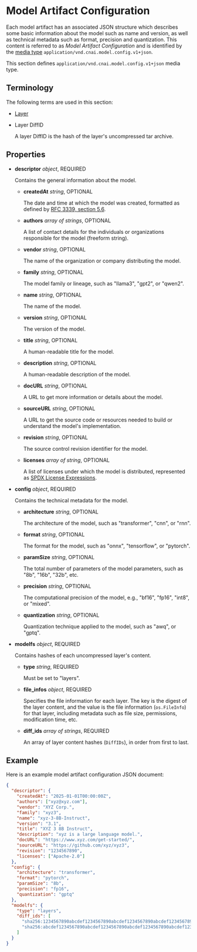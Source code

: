 # Model Artifact Configuration

Each model artifact has an associated JSON structure which describes some basic information about the model such as name and version, as well as technical metadata such as format, precision and quantization. This content is referred to as _Model Artifact Configuration_ and is identified by the [media type][oci-media-type] `application/vnd.cnai.model.config.v1+json`.

This section defines `application/vnd.cnai.model.config.v1+json` media type.

## Terminology

The following terms are used in this section:

- [Layer](./spec.md#guidance-on-layers)
- Layer DiffID

  A layer DiffID is the hash of the layer's uncompressed tar archive.

## Properties

- **descriptor** _object_, REQUIRED

  Contains the general information about the model.

  - **createdAt** _string_, OPTIONAL

    The date and time at which the model was created, formatted as defined by [RFC 3339, section 5.6][rfc3339-s5.6].

  - **authors** _array of strings_, OPTIONAL

    A list of contact details for the individuals or organizations responsible for the model (freeform string).

  - **vendor** _string_, OPTIONAL

    The name of the organization or company distributing the model.

  - **family** _string_, OPTIONAL

    The model family or lineage, such as "llama3", "gpt2", or "qwen2".

  - **name** _string_, OPTIONAL

    The name of the model.

  - **version** _string_, OPTIONAL

    The version of the model.

  - **title** _string_, OPTIONAL

    A human-readable title for the model.

  - **description** _string_, OPTIONAL

    A human-readable description of the model.

  - **docURL** _string_, OPTIONAL

    A URL to get more information or details about the model.

  - **sourceURL** _string_, OPTIONAL

    A URL to get the source code or resources needed to build or understand the model's implementation.

  - **revision** _string_, OPTIONAL

    The source control revision identifier for the model.

  - **licenses** _array of string_, OPTIONAL

    A list of licenses under which the model is distributed, represented as [SPDX License Expressions][spdx-license-expression].

- **config** _object_, REQUIRED

  Contains the technical metadata for the model.

  - **architecture** _string_, OPTIONAL

    The architecture of the model, such as "transformer", "cnn", or "rnn".

  - **format** _string_, OPTIONAL

    The format for the model, such as "onnx", "tensorflow", or "pytorch".

  - **paramSize** _string_, OPTIONAL

    The total number of parameters of the model parameters, such as "8b", "16b", "32b", etc.

  - **precision** _string_, OPTIONAL

    The computational precision of the model, e.g., "bf16", "fp16", "int8", or "mixed".

  - **quantization** _string_, OPTIONAL

    Quantization technique applied to the model, such as "awq", or "gptq".

- **modelfs** _object_, REQUIRED

  Contains hashes of each uncompressed layer's content.

  - **type** _string_, REQUIRED

    Must be set to "layers".

  - **file_infos** _object_, REQUIRED

    Specifies the file information for each layer. The key is the digest of the layer content, and the value is the file information (`os.FileInfo`) for that layer, including metadata such as file size, permissions, modification time, etc.

  - **diff_ids** _array of strings_, REQUIRED

    An array of layer content hashes (`DiffIDs`), in order from first to last.

## Example

Here is an example model artifact configuration JSON document:

```json
{
  "descriptor": {
    "createdAt": "2025-01-01T00:00:00Z",
    "authors": ["xyz@xyz.com"],
    "vendor": "XYZ Corp.",
    "family": "xyz3",
    "name": "xyz-3-8B-Instruct",
    "version": "3.1",
    "title": "XYZ 3 8B Instruct",
    "description": "xyz is a large language model.",
    "docURL": "https://www.xyz.com/get-started/",
    "sourceURL": "https://github.com/xyz/xyz3",
    "revision": "1234567890",
    "licenses": ["Apache-2.0"]
  },
  "config": {
    "architecture": "transformer",
    "format": "pytorch",
    "paramSize": "8b",
    "precision": "fp16",
    "quantization": "gptq"
  },
  "modelfs": {
    "type": "layers",
    "diff_ids": [
      "sha256:1234567890abcdef1234567890abcdef1234567890abcdef1234567890abcdef",
      "sha256:abcdef1234567890abcdef1234567890abcdef1234567890abcdef1234567890"
    ]
  }
}
```

[oci-media-type]: https://github.com/opencontainers/image-spec/blob/main/descriptor.md#properties
[rfc3339-s5.6]: https://tools.ietf.org/html/rfc3339#section-5.6
[spdx-license-expression]: https://spdx.github.io/spdx-spec/v2.3/SPDX-license-expressions/

